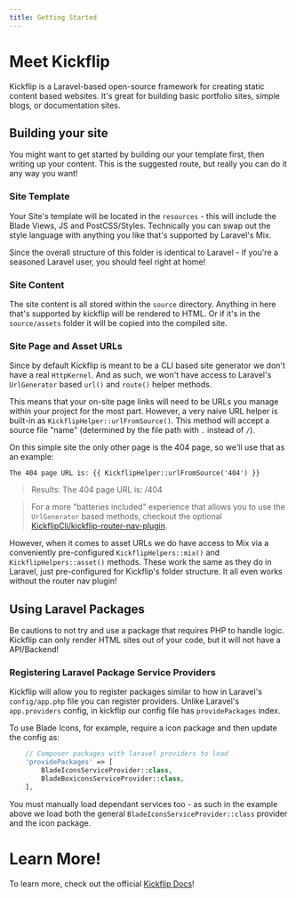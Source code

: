```yaml
---
title: Getting Started
---
```

# Meet Kickflip
Kickflip is a Laravel-based open-source framework for creating static content based websites.
It's great for building basic portfolio sites, simple blogs, or documentation sites.

## Building your site
You might want to get started by building our your template first, then writing up your content.
This is the suggested route, but really you can do it any way you want!

### Site Template
Your Site's template will be located in the `resources` - this will include the Blade Views, JS and PostCSS/Styles.
Technically you can swap out the style language with anything you like that's supported by Laravel's Mix.

Since the overall structure of this folder is identical to Laravel - if you're a seasoned Laravel user, you should feel right at home!

### Site Content
The site content is all stored within the `source` directory.
Anything in here that's supported by kickflip will be rendered to HTML.
Or if it's in the `source/assets` folder it will be copied into the compiled site.

### Site Page and Asset URLs

Since by default Kickflip is meant to be a CLI based site generator we don't have a real `HttpKernel`.
And as such, we won't have access to Laravel's `UrlGenerator` based `url()` and `route()` helper methods.

This means that your on-site page links will need to be URLs you manage within your project for the most part.
However, a very naive URL helper is built-in as `KickflipHelper::urlFromSource()`.
This method will accept a source file "name" (determined by the file path with `.` instead of `/`).

On this simple site the only other page is the 404 page, so we'll use that as an example:

```blade
The 404 page URL is: {{ KickflipHelper::urlFromSource('404') }}
```

> Results:  The 404 page URL is: /404

> For a more "batteries included" experience that allows you to use the `UrlGenerator` based methods, checkout the optional [KickflipCli/kickflip-router-nav-plugin](https://github.com/KickflipCli/kickflip-router-nav-plugin).


However, when it comes to asset URLs we do have access to Mix via a conveniently pre-configured `KickflipHelpers::mix()` and `KickflipHelpers::asset()` methods.
These work the same as they do in Laravel, just pre-configured for Kickflip's folder structure. It all even works without the router nav plugin!

## Using Laravel Packages
Be cautions to not try and use a package that requires PHP to handle logic.
Kickflip can only render HTML sites out of your code, but it will not have a API/Backend!

### Registering Laravel Package Service Providers
Kickflip will allow you to register packages similar to how in Laravel's `config/app.php` file you can register providers.
Unlike Laravel's `app.providers` config, in kickflip our config file has `providePackages` index.

To use Blade Icons, for example, require a icon package and then update the config as:
```php
    // Composer packages with laravel providers to load
    'providePackages' => [
        BladeIconsServiceProvider::class,
        BladeBoxiconsServiceProvider::class,
    ],
```
You must manually load dependant services too - as such in the example above we load both the general `BladeIconsServiceProvider::class` provider and the icon package.

# Learn More!

To learn more, check out the official [Kickflip Docs](#add-docs-link)!
